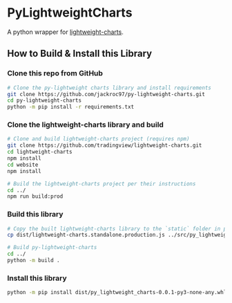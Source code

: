 # PyLightweightCharts

A python wrapper for [lightweight-charts](https://github.com/tradingview/lightweight-charts).

## How to Build & Install this Library

### Clone this repo from GitHub
```bash
# Clone the py-lightweight charts library and install requirements
git clone https://github.com/jackroc97/py-lightweight-charts.git
cd py-lightweight-charts
python -m pip install -r requirements.txt
```

### Clone the lightweight-charts library and build
```bash
# Clone and build lightweight-charts project (requires npm)
git clone https://github.com/tradingview/lightweight-charts.git
cd lightweight-charts
npm install
cd website
npm install

# Build the lightweight-charts project per their instructions
cd ../
npm run build:prod
```

### Build this library
```bash
# Copy the built lightweight-charts library to the `static` folder in py-lightweight-charts
cp dist/lightweight-charts.standalone.production.js ../src/py_lightweight_charts/static

# Build py-lightweight-charts
cd ../
python -m build .
```

### Install this library
```bash
python -m pip install dist/py_lightweight_charts-0.0.1-py3-none-any.whl
```